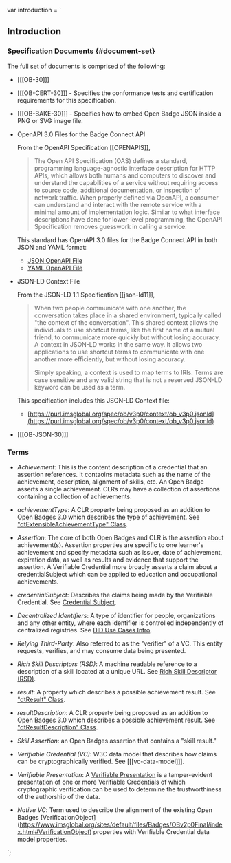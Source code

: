 var introduction = `

## Introduction

### Specification Documents {#document-set}

The full set of documents is comprised of the following:

* [[[OB-30]]]
* [[[OB-CERT-30]]] - Specifies the conformance tests and certification requirements for this specification.
* [[[OB-BAKE-30]]] - Specifies how to embed Open Badge JSON inside a PNG or SVG image file.
* OpenAPI 3.0 Files for the Badge Connect API

  From the OpenAPI Specification [[OPENAPIS]],
  > The Open API Specification (OAS) defines a standard, programming language-agnostic interface description for HTTP APIs, which allows both humans and computers to discover and understand the capabilities of a service without requiring access to source code, additional documentation, or inspection of network traffic. When properly defined via OpenAPI, a consumer can understand and interact with the remote service with a minimal amount of implementation logic. Similar to what interface descriptions have done for lower-level programming, the OpenAPI Specification removes guesswork in calling a service.
  
  This standard has OpenAPI 3.0 files for the Badge Connect API in both JSON and YAML format:
  * [JSON OpenAPI File](https://purl.imsglobal.org/spec/ob/v2p1/schema/openapi/imsob_v3p0.json)
  * [YAML OpenAPI File](https://purl.imsglobal.org/spec/ob/v2p1/schema/openapi/imsob_v3p0.yaml)
  
* JSON-LD Context File

  From the JSON-LD 1.1 Specification [[json-ld11]],
  > When two people communicate with one another, the conversation takes place in a shared environment, typically called "the context of the conversation". This shared context allows the individuals to use shortcut terms, like the first name of a mutual friend, to communicate more quickly but without losing accuracy. A context in JSON-LD works in the same way. It allows two applications to use shortcut terms to communicate with one another more efficiently, but without losing accuracy.
  >
  > Simply speaking, a context is used to map terms to IRIs. Terms are case sensitive and any valid string that is not a reserved JSON-LD keyword can be used as a term.

  This specification includes this JSON-LD Context file:

  * [https://purl.imsglobal.org/spec/ob/v3p0/context/ob_v3p0.jsonld](https://purl.imsglobal.org/spec/ob/v3p0/context/ob_v3p0.jsonld)

* [[[OB-JSON-30]]]

### Terms

* _Achievement_: This is the content description of a credential that an assertion references. It contaoins metadata such as the name of the achievement, description, alignment of skills, etc. An Open Badge asserts a single achievement. CLRs may have a collection of assertions containing a collection of achievements.

* _achievementType_: A CLR property being proposed as an addition to Open Badges 3.0 which describes the type of achievement. See ["dtExtensibleAchievementType" Class](https://purl.imsglobal.org/spec/clr/v1p0/context/clr_v1p0.html#dtExtensibleAchievementType).

* _Assertion_: The core of both Open Badges and CLR is the assertion about achievement(s). Assertion properties are specific to one learner's achievement and specify metadata such as issuer, date of achievement, expiration data, as well as results and evidence that support the assertion. A Verifiable Credential more broadly asserts a claim about a credentialSubject which can be applied to education and occupational achievements.

* _credentialSubject_: Describes the claims being made by the Verifiable Credential. See [Credential Subject](https://www.w3.org/TR/vc-data-model/#credential-subject).

* _Decentralized Identifiers_: A type of identifier for people, organizations and any other entity, where each identifier is controlled independently of centralized registries. See [DID Use Cases Intro](https://www.w3.org/TR/did-use-cases/#intro).

* _Relying Third-Party_: Also referred to as the "verifier" of a VC. This entity requests, verifies, and may consume data being presented.

* _Rich Skill Descriptors (RSD)_: A machine readable reference to a description of a skill located at a unique URL. See [Rich Skill Descriptor (RSD)](https://rsd.osmt.dev).

* _result_: A property which describes a possible achievement result. See ["dtResult" Class](https://purl.imsglobal.org/spec/clr/v1p0/context/clr_v1p0.html#dtResult).

* _resultDescription_: A CLR property being proposed as an addition to Open Badges 3.0 which describes a possible achievement result. See ["dtResultDescription" Class](https://purl.imsglobal.org/spec/clr/v1p0/context/clr_v1p0.html#dtResultDescription).

* _Skill Assertion_: an Open Badges assertion that contains a "skill result."

* _Verifiable Credential (VC)_: W3C data model that describes how claims can be cryptographically verified. See [[[vc-data-model]]].

* _Verifiable Presentation_: A [Verifiable Presentation](https://www.w3.org/TR/vc-imp-guide/#presentations) is a tamper-evident presentation of one or more Verifiable Credentials of which cryptographic verification can be used to determine the trustworthiness of the authorship of the data.

* _Native VC_: Term used to describe the alignment of the existing Open Badges [VerificationObject] (https://www.imsglobal.org/sites/default/files/Badges/OBv2p0Final/index.html#VerificationObject) properties with Verifiable Credential data model properties.

`;
